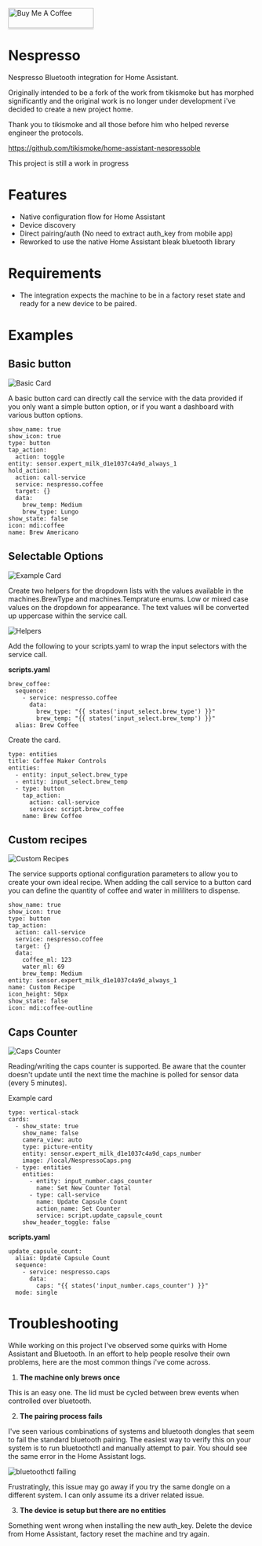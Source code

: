 <a href="https://www.buymeacoffee.com/bulldog5046" target="_blank"><img src="https://www.buymeacoffee.com/assets/img/custom_images/orange_img.png" alt="Buy Me A Coffee" style="height: 41px !important;width: 174px !important;box-shadow: 0px 3px 2px 0px rgba(190, 190, 190, 0.5) !important;-webkit-box-shadow: 0px 3px 2px 0px rgba(190, 190, 190, 0.5) !important;" ></a>


# Nespresso

Nespresso Bluetooth integration for Home Assistant.

Originally intended to be a fork of the work from tikismoke but has morphed significantly and the original work is no longer under development i've decided to create a new project home.

Thank you to tikismoke and all those before him who helped reverse engineer the protocols.

https://github.com/tikismoke/home-assistant-nespressoble

This project is still a work in progress

# Features
* Native configuration flow for Home Assistant
* Device discovery
* Direct pairing/auth (No need to extract auth_key from mobile app)
* Reworked to use the native Home Assistant bleak bluetooth library

# Requirements
* The integration expects the machine to be in a factory reset state and ready for a new device to be paired.

# Examples
## Basic button
![Basic Card](examples/Screenshot%202023-11-14%20233944.png)

A basic button card can directly call the service with the data provided if you only want a simple button option, or if you want a dashboard with various button options.

```
show_name: true
show_icon: true
type: button
tap_action:
  action: toggle
entity: sensor.expert_milk_d1e1037c4a9d_always_1
hold_action:
  action: call-service
  service: nespresso.coffee
  target: {}
  data:
    brew_temp: Medium
    brew_type: Lungo
show_state: false
icon: mdi:coffee
name: Brew Americano
```

## Selectable Options
![Example Card](examples/Screenshot%202023-11-14%20232456.png)

Create two helpers for the dropdown lists with the values available in the machines.BrewType and machines.Temprature enums. Low or mixed case values on the dropdown for appearance. The text values will be converted up uppercase within the service call.

![Helpers](examples/Screenshot%202023-11-14%20233208.png)

Add the following to your scripts.yaml to wrap the input selectors with the service call.

**scripts.yaml**
```
brew_coffee:
  sequence:
    - service: nespresso.coffee
      data:
        brew_type: "{{ states('input_select.brew_type') }}"
        brew_temp: "{{ states('input_select.brew_temp') }}"
  alias: Brew Coffee
```

Create the card.

```
type: entities
title: Coffee Maker Controls
entities:
  - entity: input_select.brew_type
  - entity: input_select.brew_temp
  - type: button
    tap_action:
      action: call-service
      service: script.brew_coffee
    name: Brew Coffee
```

## Custom recipes
![Custom Recipes](examples/Screenshot%202023-11-15%20142912.png)

The service supports optional configuration parameters to allow you to create your own ideal recipe. When adding the call service to a button card you can define the quantity of coffee and water in mililiters to dispense.

```
show_name: true
show_icon: true
type: button
tap_action:
  action: call-service
  service: nespresso.coffee
  target: {}
  data:
    coffee_ml: 123
    water_ml: 69
    brew_temp: Medium
entity: sensor.expert_milk_d1e1037c4a9d_always_1
name: Custom Recipe
icon_height: 50px
show_state: false
icon: mdi:coffee-outline
```

## Caps Counter
![Caps Counter](examples/Screenshot%202023-11-18%20205241.png)

Reading/writing the caps counter is supported. Be aware that the counter doesn't update until the next time the machine is polled for sensor data (every 5 minutes). 

Example card
```
type: vertical-stack
cards:
  - show_state: true
    show_name: false
    camera_view: auto
    type: picture-entity
    entity: sensor.expert_milk_d1e1037c4a9d_caps_number
    image: /local/NespressoCaps.png
  - type: entities
    entities:
      - entity: input_number.caps_counter
        name: Set New Counter Total
      - type: call-service
        name: Update Capsule Count
        action_name: Set Counter
        service: script.update_capsule_count
    show_header_toggle: false
```

**scripts.yaml**
```
update_capsule_count:
  alias: Update Capsule Count
  sequence:
    - service: nespresso.caps
      data:
        caps: "{{ states('input_number.caps_counter') }}"
  mode: single
```

# Troubleshooting

While working on this project I've observed some quirks with Home Assistant and Bluetooth. In an effort to help people resolve their own problems, here are the most common things i've come across.

1. **The machine only brews once**

This is an easy one. The lid must be cycled between brew events when controlled over bluetooth.

2. **The pairing process fails**

I've seen various combinations of systems and bluetooth dongles that seem to fail the standard bluetooth pairing. The easiest way to verify this on your system is to run bluetoothctl and manually attempt to pair. You should see the same error in the Home Assistant logs.

![bluetoothctl failing](examples/Screenshot%202023-11-15%20180414.png)

Frustratingly, this issue may go away if you try the same dongle on a different system. I can only assume its a driver related issue.

3. **The device is setup but there are no entities**

Something went wrong when installing the new auth_key. Delete the device from Home Assistant, factory reset the machine and try again.

